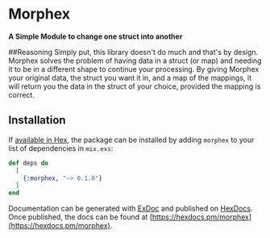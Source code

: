 # Morphex

**A Simple Module to change one struct into another**

##Reasoning
Simply put, this library doesn't do much and that's by design. Morphex solves the problem of having data in a struct 
(or map) and needing it to be in a different shape to continue your processing. By giving Morphex your original data,
the struct you want it in, and a map of the mappings, it will return you the data in the struct of your choice,
provided the mapping is correct.


## Installation

If [available in Hex](https://hex.pm/docs/publish), the package can be installed
by adding `morphex` to your list of dependencies in `mix.exs`:

```elixir
def deps do
  [
    {:morphex, "~> 0.1.0"}
  ]
end
```

Documentation can be generated with [ExDoc](https://github.com/elixir-lang/ex_doc)
and published on [HexDocs](https://hexdocs.pm). Once published, the docs can
be found at [https://hexdocs.pm/morphex](https://hexdocs.pm/morphex).

